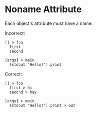 # Noname Attribute

Each object's attribute must have a name.

Incorrect:

```eo
[] > foo
  first
  second
```

```eo
[args] > main
  (stdout "Hello!").print
```

Correct:

```eo
[] > foo
  first > hi
  second > hey
```

```eo
[args] > main
  (stdout "Hello!").print > out
```
